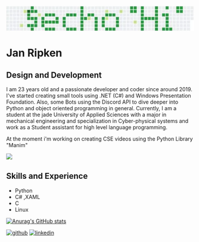 
![I am GitHub Readme Generator's creator](https://github.com/JanRipken/JanRipken/blob/main/image.png)

# Jan Ripken
## Design and Development

I am 23 years old and a passionate developer and coder since around 2019. I've started creating small tools using .NET (C#) and Windows Presentation Foundation. Also, some Bots using the Discord API to dive deeper into Python and object oriented programming in general.
Currently, I am a student at the jade University of Applied Sciences with a major in mechanical engineering and specialization in Cyber-physical systems and work as a Student assistant for high level language programming.

At the moment i'm working on creating CSE videos using the Python Library "Manim"

[<img src='https://user-images.githubusercontent.com/72017165/117935727-4f809500-b304-11eb-97c4-766931f9415e.png' height='40'>](https://www.manim.community/)

## Skills and Experience
* Python
* C# ,XAML
* C
* Linux

[![Anurag's GitHub stats](https://github-readme-stats.vercel.app/api?username=JanRipken&theme=dracula&show_icons=true&hide_border=true&count_private=true)](https://github.com/anuraghazra/github-readme-stats)



[<img src='https://cdn.jsdelivr.net/npm/simple-icons@3.0.1/icons/github.svg' alt='github' height='40'>](https://github.com/JanRipken)  [<img src='https://cdn.jsdelivr.net/npm/simple-icons@3.0.1/icons/linkedin.svg' alt='linkedin' height='40'>](https://www.linkedin.com/in/jan-ripken-2950341b1)  
 
